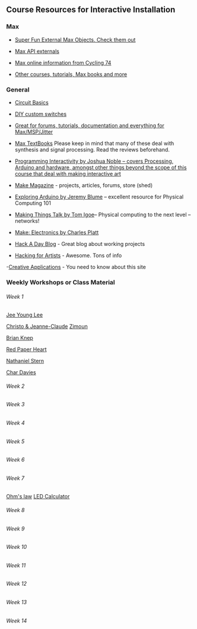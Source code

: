 ## Course Resources for Interactive Installation

### Max

- [Super Fun External Max Objects. Check them out](http://www.iamas.ac.jp/~aka/max/)

- [Max API externals](https://github.com/tkzic/internet-sensors)

- [Max online information from Cycling 74](https://cycling74.com/learn/documentation)

- [Other courses, tutorials, Max books and more](https://cycling74.com/resources)


### General

- [Circuit Basics](CircuitBasics.md)

- [DIY custom switches](http://www.kobakant.at/DIY/?p=792)

- [Great for forums, tutorials, documentation and everything for Max/MSP/Jitter](http://cycling74.com)

- [Max TextBooks](https://cycling74.com/wiki/index.php?title=Max_Documentation_and_Resources) Please keep in mind that many of these deal with synthesis and signal processing. Read the reviews beforehand.

- [Programming Interactivity by Joshua Noble – covers Processing, Arduino and hardware, amongst other things beyond the scope of this course that deal with making interactive art](http://www.amazon.com/Programming-Interactivity-Joshua-Noble/dp/144931144X/ref=sr_1_sc_1?ie=UTF8&qid=1453768057&sr=8-1-spell&keywords=programming+interactivty)

- [Make Magazine](http://makezine.com/) - projects, articles, forums, store (shed)

- [Exploring Arduino by Jeremy Blume](https://www.amazon.com/Exploring-Arduino-Techniques-Engineering-Wizardry/dp/1119405378/ref=sr_1_1?crid=1M40DNX8Z5R6L&keywords=Exploring+Arduino+by+Jeremy+Blume&qid=1693846323&sprefix=exploring+arduino+by+jeremy+blume%2Caps%2C266&sr=8-1) – excellent resource for Physical Computing 101

- [Making Things Talk by Tom Igoe](http://www.amazon.com/Making-Things-Talk-Sensors-Networks/dp/1449392431/ref=pd_bxgy_14_img_2?ie=UTF8&refRID=0CEWTEYQZGFZ0REWMVK2)– Physical computing to the next level – networks!

- [Make: Electronics by Charles Platt](http://www.amazon.com/Make-Electronics-Learning-Through-Discovery/dp/1680450263/ref=sr_1_1?s=books&ie=UTF8&qid=1453846684&sr=1-1&keywords=make+electronics)

- [Hack A Day Blog](http://hackaday.com/)  - Great blog about working projects

- [Hacking for Artists](http://hackingforartists.com/) - Awesome. Tons of info

-[Creative Applications](https://www.creativeapplications.net/) - You need to know about this site

### Weekly Workshops or Class Material



###### Week 1
[Jee Young Lee](http://www.demilked.com/jee-young-lee-surreal-photography-studio-room/)

[Christo & Jeanne-Claude](http://christojeanneclaude.net/)
[Zimoun](http://www.zimoun.net/)

[Brian Knep](http://www.blep.com/)

[Red Paper Heart](http://www.redpaperheart.com/)

[Nathaniel Stern](http://nathanielstern.com/)

[Char Davies](http://www.immersence.com/)

###### Week 2

###### Week 3

###### Week 4

###### Week 5

###### Week 6

###### Week 7
[Ohm's law](https://learn.sparkfun.com/tutorials/voltage-current-resistance-and-ohms-law)
[LED Calculator](http://led.linear1.org/1led.wiz)

###### Week 8

###### Week 9

###### Week 10

###### Week 11

###### Week 12

###### Week 13

###### Week 14

